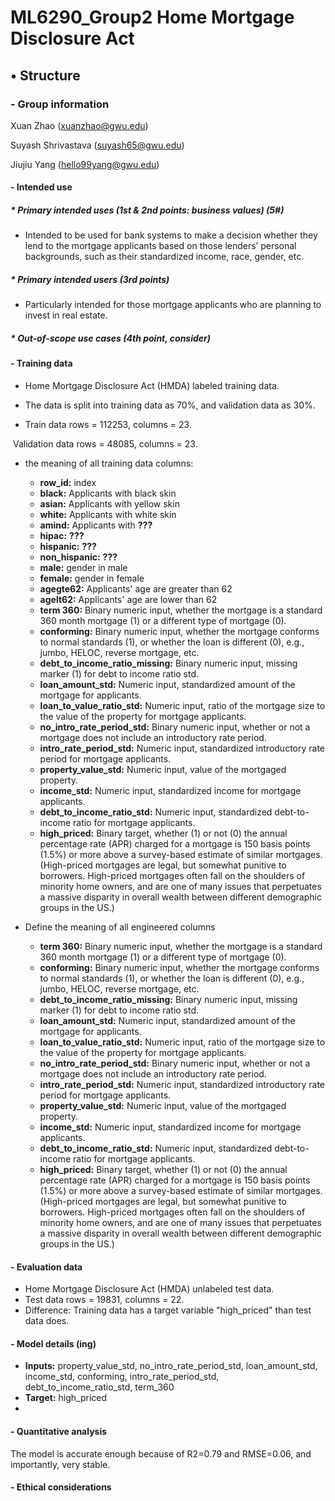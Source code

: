 # ML6290_Group2 Home Mortgage Disclosure Act

## • Structure 

### - Group information 

Xuan Zhao (xuanzhao@gwu.edu)

Suyash Shrivastava ([suyash65@gwu.edu](mailto:suyash65@gwu.edu))

Jiujiu Yang ([hello99yang@gwu.edu](mailto:hello99yang@gwu.edu))



#### - Intended use

##### * Primary intended uses (1st & 2nd points: business values) (5#) 

* Intended to be used for bank systems to make a decision whether they lend to the mortgage applicants based on those lenders’ personal backgrounds, such as their standardized income, race, gender, etc.

##### * Primary intended users (3rd points)

* Particularly intended for those mortgage applicants who are planning to invest in real estate.

##### * Out-of-scope use cases (4th point, consider)



#### \- Training data 

* Home Mortgage Disclosure Act (HMDA) labeled training data.
* The data is split into training data as 70%, and validation data as 30%.

* Train data rows = 112253, columns = 23.

​		Validation data rows = 48085, columns = 23.

* the meaning of all training data columns:
  * **row_id:** index
  * **black:** Applicants with black skin
  * **asian:**  Applicants with yellow skin
  * **white:** Applicants with white skin
  * **amind:** Applicants with **???**
  * **hipac:** **???**
  * **hispanic:** **???**
  * **non_hispanic:** **???**
  * **male:** gender in male
  * **female:** gender in female
  * **agegte62:** Applicants' age are greater than 62
  * **agelt62:** Applicants' age are lower than 62
  * **term 360:** Binary numeric input, whether the mortgage is a standard 360 month mortgage (1) or a different type of mortgage (0).
  * **conforming:** Binary numeric input, whether the mortgage conforms to normal standards (1), or whether the loan is different (0), e.g., jumbo, HELOC, reverse mortgage, etc.
  * **debt_to_income_ratio_missing:** Binary numeric input, missing marker (1) for debt to income ratio std.
  * **loan_amount_std:** Numeric input, standardized amount of the mortgage for applicants.
  * **loan_to_value_ratio_std:** Numeric input, ratio of the mortgage size to the value of the property for mortgage applicants.
  * **no_intro_rate_period_std:** Binary numeric input, whether or not a mortgage does not include an introductory rate period.
  * **intro_rate_period_std:** Numeric input, standardized introductory rate period for mortgage applicants.
  * **property_value_std:** Numeric input, value of the mortgaged property.
  * **income_std:** Numeric input, standardized income for mortgage applicants.
  * **debt_to_income_ratio_std:** Numeric input, standardized debt-to-income ratio for mortgage applicants.
  * **high_priced:** Binary target, whether (1) or not (0) the annual percentage rate (APR) charged for a mortgage is 150 basis points (1.5%) or more above a survey-based estimate of similar mortgages. (High-priced mortgages are legal, but somewhat punitive to borrowers. High-priced mortgages often fall on the shoulders of minority home owners, and are one of many issues that perpetuates a massive disparity in overall wealth between different demographic groups in the US.)

 * Define the meaning of all engineered columns
   * **term 360:** Binary numeric input, whether the mortgage is a standard 360 month mortgage (1) or a different type of mortgage (0).
   * **conforming:** Binary numeric input, whether the mortgage conforms to normal standards (1), or whether the loan is different (0), e.g., jumbo, HELOC, reverse mortgage, etc.
   * **debt_to_income_ratio_missing:** Binary numeric input, missing marker (1) for debt to income ratio std.
   * **loan_amount_std:** Numeric input, standardized amount of the mortgage for applicants.
   * **loan_to_value_ratio_std:** Numeric input, ratio of the mortgage size to the value of the property for mortgage applicants.
   * **no_intro_rate_period_std:** Binary numeric input, whether or not a mortgage does not include an introductory rate period.
   * **intro_rate_period_std:** Numeric input, standardized introductory rate period for mortgage applicants.
   * **property_value_std:** Numeric input, value of the mortgaged property.
   * **income_std:** Numeric input, standardized income for mortgage applicants.
   * **debt_to_income_ratio_std:** Numeric input, standardized debt-to-income ratio for mortgage applicants.
   * **high_priced:** Binary target, whether (1) or not (0) the annual percentage rate (APR) charged for a mortgage is 150 basis points (1.5%) or more above a survey-based estimate of similar mortgages. (High-priced mortgages are legal, but somewhat punitive to borrowers. High-priced mortgages often fall on the shoulders of minority home owners, and are one of many issues that perpetuates a massive disparity in overall wealth between different demographic groups in the US.)

#### \- Evaluation data

* Home Mortgage Disclosure Act (HMDA) unlabeled test data.
* Test data rows = 19831, columns = 22.
* Difference: Training data has a target variable "high_priced" than test data does.

#### - Model details (ing)

* **Inputs:** property_value_std, no_intro_rate_period_std, loan_amount_std, income_std, conforming, intro_rate_period_std, debt_to_income_ratio_std, term_360
* **Target:** high_priced
* 

#### - Quantitative analysis 

The model is accurate enough because of R2=0.79 and RMSE=0.06, and importantly, very stable.

#### - Ethical considerations







